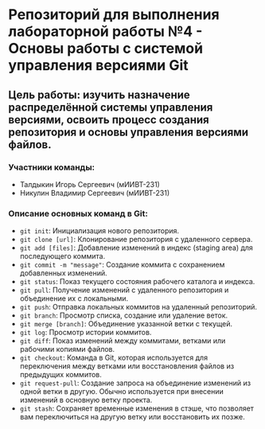 # Репозиторий для выполнения лабораторной работы №4 - Основы работы с системой управления версиями Git
## Цель работы: изучить назначение распределённой системы управления версиями, освоить процесс создания репозитория и основы управления версиями файлов.
### Участники команды:
- Талдыкин Игорь Сергеевич (мИИВТ-231)
- Никулин Владимир Сергеевич (мИИВТ-231)

### Описание основных команд в Git:
- `git init`: Инициализация нового репозитория.
- `git clone [url]`: Клонирование репозитория с удаленного сервера.
- `git add [files]`: Добавление изменений в индекс (staging area) для последующего коммита.
- `git commit -m "message"`: Создание коммита с сохранением добавленных изменений.
- `git status`: Показ текущего состояния рабочего каталога и индекса.
- `git pull`: Получение изменений с удаленного репозитория и объединение их с локальными.
- `git push`: Отправка локальных коммитов на удаленный репозиторий.
- `git branch`: Просмотр списка, создание или удаление веток.
- `git merge [branch]`: Объединение указанной ветки с текущей.
- `git log`: Просмотр истории коммитов.
- `git diff`: Показ изменений между коммитами, ветками или рабочими копиями файлов.
- `git checkout`: Команда в Git, которая используется для переключения между ветками или восстановления файлов из предыдущих коммитов.
- `git request-pull`: Создание запроса на объединение изменений из одной ветки в другую. Обычно используется при внесении изменений в основную ветку проекта.
- `git stash`: Сохраняет временные изменения в стэше, что позволяет вам переключиться на другую ветку или восстановить их позже.